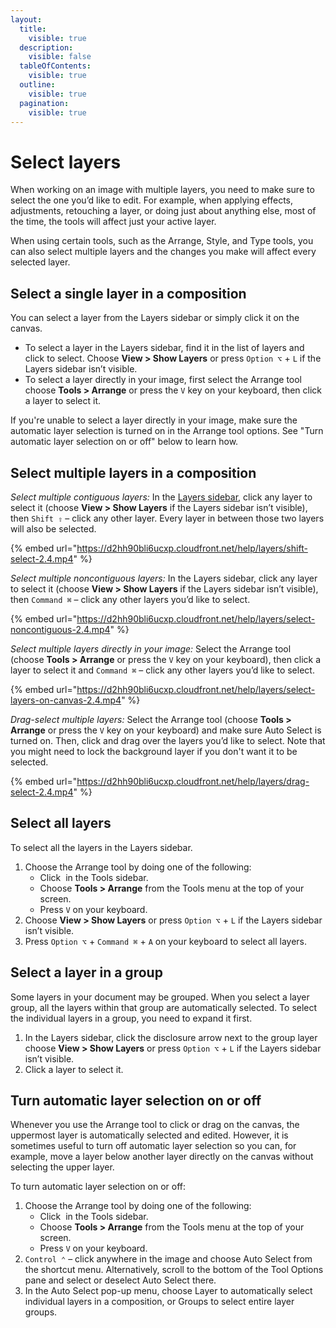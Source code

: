 ```yaml
---
layout:
  title:
    visible: true
  description:
    visible: false
  tableOfContents:
    visible: true
  outline:
    visible: true
  pagination:
    visible: true
---
```


# Select layers

When working on an image with multiple layers, you need to make sure to select the one you’d like to edit. For example, when applying effects, adjustments, retouching a layer, or doing just about anything else, most of the time, the tools will affect just your active layer.

When using certain tools, such as the Arrange, Style, and Type tools, you can also select multiple layers and the changes you make will affect every selected layer.

## Select a single layer in a composition

You can select a layer from the Layers sidebar or simply click it on the canvas.

* To select a layer in the Layers sidebar, find it in the list of layers and click to select. Choose **View > Show Layers** or press `Option ⌥` + `L` if the Layers sidebar isn’t visible.
* To select a layer directly in your image, first select the Arrange tool choose **Tools > Arrange** or press the `V` key on your keyboard, then click a layer to select it.

If you're unable to select a layer directly in your image, make sure the automatic layer selection is turned on in the Arrange tool options. See "Turn automatic layer selection on or off" below to learn how.

## Select multiple layers in a composition

_Select multiple contiguous layers:_ In the [Layers sidebar](https://www.pixelmator.com/support/guide/pixelmator-pro/#glossary), click any layer to select it (choose **View > Show Layers** if the Layers sidebar isn’t visible), then `Shift ⇧` – click any other layer. Every layer in between those two layers will also be selected.

{% embed url="https://d2hh90bli6ucxp.cloudfront.net/help/layers/shift-select-2.4.mp4" %}

_Select multiple noncontiguous layers:_ In the Layers sidebar, click any layer to select it (choose **View > Show Layers** if the Layers sidebar isn’t visible), then `Command ⌘` – click any other layers you’d like to select.

{% embed url="https://d2hh90bli6ucxp.cloudfront.net/help/layers/select-noncontiguous-2.4.mp4" %}

_Select multiple layers directly in your image:_ Select the Arrange tool (choose **Tools > Arrange** or press the `V` key on your keyboard), then click a layer to select it and `Command ⌘` – click any other layers you’d like to select.

{% embed url="https://d2hh90bli6ucxp.cloudfront.net/help/layers/select-layers-on-canvas-2.4.mp4" %}

_Drag-select multiple layers:_ Select the Arrange tool (choose **Tools > Arrange** or press the `V` key on your keyboard) and make sure Auto Select is turned on. Then, click and drag over the layers you’d like to select. Note that you might need to lock the background layer if you don't want it to be selected.

{% embed url="https://d2hh90bli6ucxp.cloudfront.net/help/layers/drag-select-2.4.mp4" %}

## Select all layers

To select all the layers in the Layers sidebar.

1. Choose the Arrange tool by doing one of the following:
   * Click <img src="https://help.pixelmator.com/pixelmator-pro/3.5/assets/English/1590505056000.png" alt="" data-size="line"> in the Tools sidebar.
   * Choose **Tools > Arrange** from the Tools menu at the top of your screen.
   * Press `V` on your keyboard.
2. Choose **View > Show Layers** or press `Option ⌥` + `L` if the Layers sidebar isn’t visible.
3. Press `Option ⌥` + `Command ⌘` + `A` on your keyboard to select all layers.

## Select a layer in a group

Some layers in your document may be grouped. When you select a layer group, all the layers within that group are automatically selected. To select the individual layers in a group, you need to expand it first.

1. In the Layers sidebar, click the disclosure arrow next to the group layer choose **View > Show Layers** or press `Option ⌥` + `L` if the Layers sidebar isn’t visible.
2. Click a layer to select it.

## Turn automatic layer selection on or off

Whenever you use the Arrange tool to click or drag on the canvas, the uppermost layer is automatically selected and edited. However, it is sometimes useful to turn off automatic layer selection so you can, for example, move a layer below another layer directly on the canvas without selecting the upper layer.

To turn automatic layer selection on or off:

1. Choose the Arrange tool by doing one of the following:
   * Click <img src="https://help.pixelmator.com/pixelmator-pro/3.5/assets/English/1590505056000.png" alt="" data-size="line"> in the Tools sidebar.
   * Choose **Tools > Arrange** from the Tools menu at the top of your screen.
   * Press `V` on your keyboard.
2. `Control ⌃` – click anywhere in the image and choose Auto Select from the shortcut menu. Alternatively, scroll to the bottom of the Tool Options pane and select or deselect Auto Select there.
3. In the Auto Select pop-up menu, choose Layer to automatically select individual layers in a composition, or Groups to select entire layer groups.
